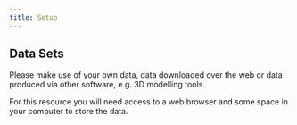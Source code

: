 ```yaml
---
title: Setup
---
```



## Data Sets
Please make use of your own data, data downloaded over the web or data produced via other software, e.g. 3D modelling tools. 

For this resource you will need access to a web browser and some space in your computer to store the data.
